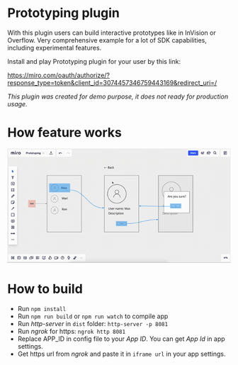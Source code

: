 # Prototyping plugin 
With this plugin users can build interactive prototypes like in InVision or Overflow.
Very comprehensive example for a lot of SDK capabilities, including experimental features.

Install and play Prototyping plugin for your user by this link:

https://miro.com/oauth/authorize/?response_type=token&client_id=3074457346759443169&redirect_uri=/ 

_This plugin was created for demo purpose, it does not ready for production usage._

# How feature works

<img src="proto.gif" />

# How to build
- Run `npm install`
- Run `npm run build` or `npm run watch` to compile app
- Run _http-server_ in `dist` folder: `http-server -p 8081`
- Run _ngrok_ for https: `ngrok http 8081`
- Replace APP_ID in config file to your _App ID_. You can get _App Id_ in app settings.
- Get https url from _ngrok_ and paste it in `iframe url` in your app settings.    
